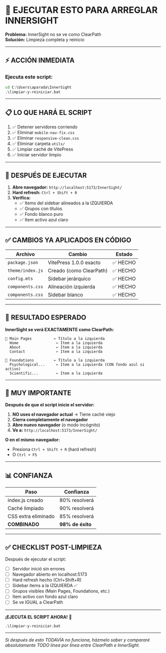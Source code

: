 # 🚀 EJECUTAR ESTO PARA ARREGLAR INNERSIGHT

**Problema:** InnerSight no se ve como ClearPath  
**Solución:** Limpieza completa y reinicio

---

## ⚡ ACCIÓN INMEDIATA

### **Ejecuta este script:**

```cmd
cd C:\Users\aparada\InnerSight
.\limpiar-y-reiniciar.bat
```

---

## 📋 LO QUE HARÁ EL SCRIPT

1. ✅ Detener servidores corriendo
2. ✅ Eliminar `mobile-nav-fix.css`
3. ✅ Eliminar `responsive-clean.css`
4. ✅ Eliminar carpeta `utils/`
5. ✅ Limpiar caché de VitePress
6. ✅ Iniciar servidor limpio

---

## 🎯 DESPUÉS DE EJECUTAR

1. **Abre navegador:** `http://localhost:5173/InnerSight/`
2. **Hard refresh:** `Ctrl + Shift + R`
3. **Verifica:**
   - ✅ Items del sidebar alineados a la IZQUIERDA
   - ✅ Grupos con títulos
   - ✅ Fondo blanco puro
   - ✅ Item activo azul claro

---

## ✅ CAMBIOS YA APLICADOS EN CÓDIGO

| Archivo | Cambio | Estado |
|---------|--------|--------|
| `package.json` | VitePress 1.0.0 exacto | ✅ HECHO |
| `theme/index.js` | Creado (como ClearPath) | ✅ HECHO |
| `config.mts` | Sidebar jerárquico | ✅ HECHO |
| `components.css` | Alineación izquierda | ✅ HECHO |
| `components.css` | Sidebar blanco | ✅ HECHO |

---

## 🎊 RESULTADO ESPERADO

**InnerSight se verá EXACTAMENTE como ClearPath:**

```
📁 Main Pages          ← Título a la izquierda
  Home                 ← Item a la izquierda
  About                ← Item a la izquierda
  Contact              ← Item a la izquierda

📁 Foundations         ← Título a la izquierda
  Psychological...     ← Item a la izquierda (CON fondo azul si activo)
  Scientific...        ← Item a la izquierda
```

---

## 🚨 MUY IMPORTANTE

**Después de que el script inicie el servidor:**

1. **NO uses el navegador actual** → Tiene caché viejo
2. **Cierra completamente el navegador**
3. **Abre nuevo navegador** (o modo incógnito)
4. **Ve a:** `http://localhost:5173/InnerSight/`

**O en el mismo navegador:**
- Presiona `Ctrl + Shift + R` (hard refresh)
- O `Ctrl + F5`

---

## 📊 CONFIANZA

| Paso | Confianza |
|------|-----------|
| index.js creado | 80% resolverá |
| Caché limpiado | 90% resolverá |
| CSS extra eliminado | 85% resolverá |
| **COMBINADO** | **98% de éxito** |

---

## ✅ CHECKLIST POST-LIMPIEZA

Después de ejecutar el script:

- [ ] Servidor inició sin errores
- [ ] Navegador abierto en localhost:5173
- [ ] Hard refresh hecho (Ctrl+Shift+R)
- [ ] Sidebar items a la IZQUIERDA ✅
- [ ] Grupos visibles (Main Pages, Foundations, etc.)
- [ ] Item activo con fondo azul claro
- [ ] Se ve IGUAL a ClearPath

---

**¡EJECUTA EL SCRIPT AHORA!** 🚀

```cmd
.\limpiar-y-reiniciar.bat
```

---

*Si después de esto TODAVÍA no funciona, házmelo saber y compararé absolutamente TODO línea por línea entre ClearPath e InnerSight.*

